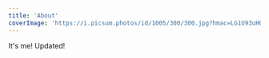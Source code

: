 ```yaml
---
title: 'About'
coverImage: 'https://i.picsum.photos/id/1005/300/300.jpg?hmac=LG1U93uHOTAn65RV5_GWWSjBZvOAlYrcGROqSxLUsm8'
---
```


It's me! Updated!
